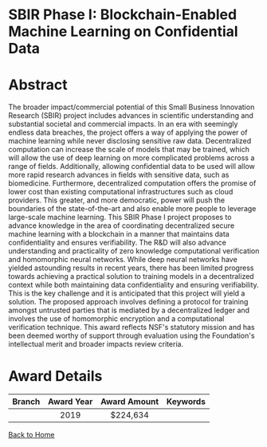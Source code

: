 
SBIR Phase I: Blockchain-Enabled Machine Learning on Confidential Data
======================================================================

# Abstract


The broader impact/commercial potential of this Small Business Innovation Research (SBIR) project includes advances in scientific understanding and substantial societal and commercial impacts. In an era with seemingly endless data breaches, the project offers a way of applying the power of machine learning while never disclosing sensitive raw data. Decentralized computation can increase the scale of models that may be trained, which will allow the use of deep learning on more complicated problems across a range of fields. Additionally, allowing confidential data to be used will allow more rapid research advances in fields with sensitive data, such as biomedicine. Furthermore, decentralized computation offers the promise of lower cost than existing computational infrastructures such as cloud providers. This greater, and more democratic, power will push the boundaries of the state-of-the-art and also enable more people to leverage large-scale machine learning. This SBIR Phase I project proposes to advance knowledge in the area of coordinating decentralized secure machine learning with a blockchain in a manner that maintains data confidentiality and ensures verifiability. The R&D will also advance understanding and practicality of zero knowledge computational verification and homomorphic neural networks. While deep neural networks have yielded astounding results in recent years, there has been limited progress towards achieving a practical solution to training models in a decentralized context while both maintaining data confidentiality and ensuring verifiability. This is the key challenge and it is anticipated that this project will yield a solution. The proposed approach involves defining a protocol for training amongst untrusted parties that is mediated by a decentralized ledger and involves the use of homomorphic encryption and a computational verification technique. This award reflects NSF's statutory mission and has been deemed worthy of support through evaluation using the Foundation's intellectual merit and broader impacts review criteria.  

# Award Details

|Branch|Award Year|Award Amount|Keywords|
| :---: | :---: | :---: | :---: |
||2019|$224,634||
  
  


[Back to Home](https://github.com/chrischow/dod_sbir_awards/Reports/JT/#498)